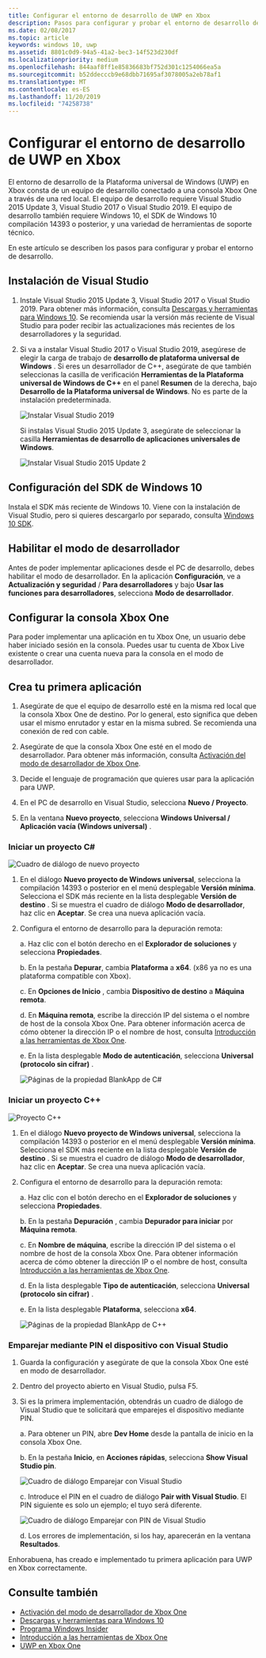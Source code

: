 ```yaml
---
title: Configurar el entorno de desarrollo de UWP en Xbox
description: Pasos para configurar y probar el entorno de desarrollo de UWP en Xbox.
ms.date: 02/08/2017
ms.topic: article
keywords: windows 10, uwp
ms.assetid: 8801c0d9-94a5-41a2-bec3-14f523d230df
ms.localizationpriority: medium
ms.openlocfilehash: 844aaf8ff1e85836683bf752d301c1254066ea5a
ms.sourcegitcommit: b52ddecccb9e68dbb71695af3078005a2eb78af1
ms.translationtype: MT
ms.contentlocale: es-ES
ms.lasthandoff: 11/20/2019
ms.locfileid: "74258738"
---
```

# <a name="set-up-your-uwp-on-xbox-development-environment"></a>Configurar el entorno de desarrollo de UWP en Xbox

El entorno de desarrollo de la Plataforma universal de Windows (UWP) en Xbox consta de un equipo de desarrollo conectado a una consola Xbox One a través de una red local.
El equipo de desarrollo requiere Visual Studio 2015 Update 3, Visual Studio 2017 o Visual Studio 2019.
El equipo de desarrollo también requiere Windows 10, el SDK de Windows 10 compilación 14393 o posterior, y una variedad de herramientas de soporte técnico.

En este artículo se describen los pasos para configurar y probar el entorno de desarrollo.

## <a name="visual-studio-setup"></a>Instalación de Visual Studio

1. Instale Visual Studio 2015 Update 3, Visual Studio 2017 o Visual Studio 2019. Para obtener más información, consulta [Descargas y herramientas para Windows 10](https://dev.windows.com/downloads). Se recomienda usar la versión más reciente de Visual Studio para poder recibir las actualizaciones más recientes de los desarrolladores y la seguridad.


2. Si va a instalar Visual Studio 2017 o Visual Studio 2019, asegúrese de elegir la carga de trabajo de **desarrollo de plataforma universal de Windows** . Si eres un desarrollador de C++, asegúrate de que también seleccionas la casilla de verificación **Herramientas de la Plataforma universal de Windows de C++** en el panel **Resumen** de la derecha, bajo **Desarrollo de la Plataforma universal de Windows**. No es parte de la instalación predeterminada.

    ![Instalar Visual Studio 2019](images/development-environment-setup-1.png)

    Si instalas Visual Studio 2015 Update 3, asegúrate de seleccionar la casilla **Herramientas de desarrollo de aplicaciones universales de Windows**.

    ![Instalar Visual Studio 2015 Update 2](images/vs_install_tools.png)

## <a name="windows-10-sdk-setup"></a>Configuración del SDK de Windows 10

Instala el SDK más reciente de Windows 10. Viene con la instalación de Visual Studio, pero si quieres descargarlo por separado, consulta [Windows 10 SDK](https://developer.microsoft.com/windows/downloads/windows-10-sdk).


## <a name="enabling-developer-mode"></a>Habilitar el modo de desarrollador

Antes de poder implementar aplicaciones desde el PC de desarrollo, debes habilitar el modo de desarrollador. En la aplicación **Configuración**, ve a **Actualización y seguridad** / **Para desarrolladores** y bajo **Usar las funciones para desarrolladores**, selecciona **Modo de desarrollador**.

## <a name="setting-up-your-xbox-one"></a>Configurar la consola Xbox One

Para poder implementar una aplicación en tu Xbox One, un usuario debe haber iniciado sesión en la consola. Puedes usar tu cuenta de Xbox Live existente o crear una cuenta nueva para la consola en el modo de desarrollador. 

## <a name="create-your-first-app"></a>Crea tu primera aplicación

1. Asegúrate de que el equipo de desarrollo esté en la misma red local que la consola Xbox One de destino. Por lo general, esto significa que deben usar el mismo enrutador y estar en la misma subred. Se recomienda una conexión de red con cable.

2. Asegúrate de que la consola Xbox One esté en el modo de desarrollador.  Para obtener más información, consulta [Activación del modo de desarrollador de Xbox One](devkit-activation.md).

3. Decide el lenguaje de programación que quieres usar para la aplicación para UWP.

4. En el PC de desarrollo en Visual Studio, selecciona **Nuevo / Proyecto**.

5. En la ventana **Nuevo proyecto**, selecciona **Windows Universal / Aplicación vacía (Windows universal)** .

### <a name="starting-a-c-project"></a>Iniciar un proyecto C#

  ![Cuadro de diálogo de nuevo proyecto](images/development-environment-setup-2.png)

1. En el diálogo **Nuevo proyecto de Windows universal**, selecciona la compilación 14393 o posterior en el menú desplegable **Versión mínima**. Selecciona el SDK más reciente en la lista desplegable **Versión de destino** . Si se muestra el cuadro de diálogo **Modo de desarrollador**, haz clic en **Aceptar**. Se crea una nueva aplicación vacía.

2. Configura el entorno de desarrollo para la depuración remota:

    a. Haz clic con el botón derecho en el **Explorador de soluciones** y selecciona **Propiedades**.

    b. En la pestaña **Depurar**, cambia **Plataforma** a **x64**. (x86 ya no es una plataforma compatible con Xbox).

    c. En **Opciones de Inicio** , cambia **Dispositivo de destino** a **Máquina remota**.

    d. En **Máquina remota**, escribe la dirección IP del sistema o el nombre de host de la consola Xbox One. Para obtener información acerca de cómo obtener la dirección IP o el nombre de host, consulta [Introducción a las herramientas de Xbox One](introduction-to-xbox-tools.md).

    e. En la lista desplegable **Modo de autenticación**, selecciona **Universal (protocolo sin cifrar)** .

    ![Páginas de la propiedad BlankApp de C#](images/vs_remote.jpg)

### <a name="starting-a-c-project"></a>Iniciar un proyecto C++

  ![Proyecto C++](images/development-environment-setup-3.png)

1. En el diálogo **Nuevo proyecto de Windows universal**, selecciona la compilación 14393 o posterior en el menú desplegable **Versión mínima**. Selecciona el SDK más reciente en la lista desplegable **Versión de destino** . Si se muestra el cuadro de diálogo **Modo de desarrollador**, haz clic en **Aceptar**. Se crea una nueva aplicación vacía.

2. Configura el entorno de desarrollo para la depuración remota:

   a. Haz clic con el botón derecho en el **Explorador de soluciones** y selecciona **Propiedades**.

   b. En la pestaña **Depuración** , cambia **Depurador para iniciar** por **Máquina remota**.

   c. En **Nombre de máquina**, escribe la dirección IP del sistema o el nombre de host de la consola Xbox One. Para obtener información acerca de cómo obtener la dirección IP o el nombre de host, consulta [Introducción a las herramientas de Xbox One](introduction-to-xbox-tools.md).

   d. En la lista desplegable **Tipo de autenticación**, selecciona **Universal (protocolo sin cifrar)** .

   e. En la lista desplegable **Plataforma**, selecciona **x64**.

    ![Páginas de la propiedad BlankApp de C++](images/development-environment-setup-4.png)

### <a name="pin-pair-your-device-with-visual-studio"></a>Emparejar mediante PIN el dispositivo con Visual Studio

1. Guarda la configuración y asegúrate de que la consola Xbox One esté en modo de desarrollador.

2. Dentro del proyecto abierto en Visual Studio, pulsa F5.

3. Si es la primera implementación, obtendrás un cuadro de diálogo de Visual Studio que te solicitará que emparejes el dispositivo mediante PIN.

    a. Para obtener un PIN, abre **Dev Home** desde la pantalla de inicio en la consola Xbox One.

    b. En la pestaña **Inicio**, en **Acciones rápidas**, selecciona **Show Visual Studio pin**.
  
    ![Cuadro de diálogo Emparejar con Visual Studio](images/development-environment-setup-5.png)

    c. Introduce el PIN en el cuadro de diálogo **Pair with Visual Studio**. El PIN siguiente es solo un ejemplo; el tuyo será diferente.

    ![Cuadro de diálogo Emparejar con PIN de Visual Studio](images/devhome_pin.png)

    d. Los errores de implementación, si los hay, aparecerán en la ventana **Resultados**.

Enhorabuena, has creado e implementado tu primera aplicación para UWP en Xbox correctamente.

## <a name="see-also"></a>Consulte también
- [Activación del modo de desarrollador de Xbox One](devkit-activation.md)  
- [Descargas y herramientas para Windows 10](https://developer.microsoft.com/windows/downloads)  
- [Programa Windows Insider](https://insider.windows.com/)  
- [Introducción a las herramientas de Xbox One](introduction-to-xbox-tools.md) 
- [UWP en Xbox One](index.md)